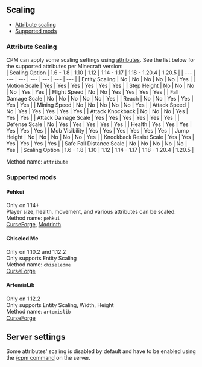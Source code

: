 
<a name="scaling"/>

## Scaling

- [Attribute scaling](#attribute-scaling)
- [Supported mods](#supported-mods)


<a name="attribute-scaling"/>

### Attribute Scaling
CPM can apply some scaling settings using [attributes](https://minecraft.wiki/w/Attribute). See the list below for the supported attributes per Minecraft version:  
| Scaling Option | 1.6 - 1.8 | 1.10 | 1.12 | 1.14 - 1.17 | 1.18 - 1.20.4 | 1.20.5 |
| --- | --- | --- | --- | --- | --- | --- |
| Entity Scaling |  No | No | No | No | No | Yes |
| Motion Scale |  Yes | Yes | Yes | Yes | Yes | Yes |
| Step Height |  No | No | No | No | Yes | Yes |
| Flight Speed |  No | No | Yes | Yes | Yes | Yes |
| Fall Damage Scale |  No | No | No | No | No | Yes |
| Reach |  No | No | Yes | Yes | Yes | Yes |
| Mining Speed |  No | No | No | No | No | Yes |
| Attack Speed |  No | Yes | Yes | Yes | Yes | Yes |
| Attack Knockback |  No | No | No | Yes | Yes | Yes |
| Attack Damage Scale |  Yes | Yes | Yes | Yes | Yes | Yes |
| Defense Scale |  No | Yes | Yes | Yes | Yes | Yes |
| Health |  Yes | Yes | Yes | Yes | Yes | Yes |
| Mob Visibility |  Yes | Yes | Yes | Yes | Yes | Yes |
| Jump Height |  No | No | No | No | No | Yes |
| Knockback Resist Scale |  Yes | Yes | Yes | Yes | Yes | Yes |
| Safe Fall Distance Scale |  No | No | No | No | No | Yes |
| Scaling Option | 1.6 - 1.8 | 1.10 | 1.12 | 1.14 - 1.17 | 1.18 - 1.20.4 | 1.20.5 |

Method name: `attribute`  


<a name="supported-mods"/>

### Supported mods


<a name="pehkui"/>

#### Pehkui
Only on 1.14+  
Player size, health, movement, and various attributes can be scaled:  
Method name: `pehkui`  
[CurseForge](https://www.curseforge.com/minecraft/mc-mods/pehkui), [Modrinth](https://modrinth.com/mod/pehkui)  


<a name="chiseled-me"/>

#### Chiseled Me
Only on 1.10.2 and 1.12.2  
Only supports Entity Scaling  
Method name: `chiseledme`  
[CurseForge](https://www.curseforge.com/minecraft/mc-mods/chiseled-me)  


<a name="artemislib"/>

#### ArtemisLib
Only on 1.12.2  
Only supports Entity Scaling, Width, Height  
Method name: `artemislib`  
[CurseForge](https://www.curseforge.com/minecraft/mc-mods/artemislib)  


<a name="server-settings"/>

## Server settings
Some attributes' scaling is disabled by default and have to be enabled using the [/cpm command](https://github.com/tom5454/CustomPlayerModels/wiki/The--cpm-command#scaling) on the server.  

